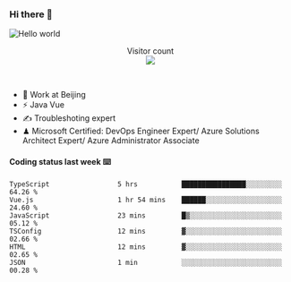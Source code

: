 ### Hi there 👋

<img src="https://raw.githubusercontent.com/sagar-viradiya/sagar-viradiya/master/resources/banner.png" alt="Hello world">
<p align="center"> 
  Visitor count<br/>
  <img src="https://profile-counter.glitch.me/youszoe/count.svg" />
</p>
<br/>

- 🍻 Work at Beijing 
- ⚡ Java Vue
- ✍️ Troubleshoting expert
- ♟  Microsoft Certified: DevOps Engineer Expert/ Azure Solutions Architect Expert/ Azure Administrator Associate

#### Coding status last week ⌨️

<!--START_SECTION:waka-->

```text
TypeScript                 5 hrs           ████████████████░░░░░░░░░   64.26 %
Vue.js                     1 hr 54 mins    ██████░░░░░░░░░░░░░░░░░░░   24.60 %
JavaScript                 23 mins         █▒░░░░░░░░░░░░░░░░░░░░░░░   05.12 %
TSConfig                   12 mins         ▓░░░░░░░░░░░░░░░░░░░░░░░░   02.66 %
HTML                       12 mins         ▓░░░░░░░░░░░░░░░░░░░░░░░░   02.65 %
JSON                       1 min           ░░░░░░░░░░░░░░░░░░░░░░░░░   00.28 %
```

<!--END_SECTION:waka-->

<br/>
<center><img src="http://ghchart.rshah.org/409ba5/yousazoe" alt="" /></center>


